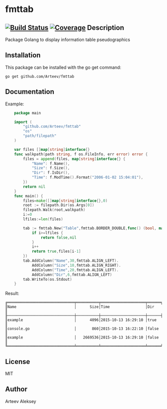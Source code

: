 # fmttab

[![Build Status](https://travis-ci.org/Arteev/fmttab.svg?branch=master)](https://travis-ci.org/Arteev/fmttab)
[![Coverage](http://gocover.io/_badge/github.com/Arteev/fmttab)](http://gocover.io/github.com/Arteev/fmttab)
Description
-----------

Package Golang to display information table pseudographics

Installation
------------

This package can be installed with the go get command:

    go get github.com/Arteev/fmttab

Documentation
-------------

Example:
```go
    package main

    import (
        "github.com/Arteev/fmttab"
        "os"
        "path/filepath"
    )

    var files []map[string]interface{}
    func walkpath(path string, f os.FileInfo, err error) error {
        files = append(files, map[string]interface{} {
            "Name": f.Name(),
            "Size": f.Size(),
            "Dir": f.IsDir(),
            "Time": f.ModTime().Format("2006-01-02 15:04:01"),
        })
        return nil
    }
    func main() {
        files=make([]map[string]interface{},0)
        root := filepath.Dir(os.Args[0])
        filepath.Walk(root,walkpath)
        i:=0
        lfiles:=len(files)

        tab := fmttab.New("Table",fmttab.BORDER_DOUBLE,func() (bool, map[string]interface{}) {
            if i>=lfiles {
                return false,nil
            }
            i++
            return true,files[i-1]
        })
        tab.AddColumn("Name",30,fmttab.ALIGN_LEFT).
            AddColumn("Size",10,fmttab.ALIGN_RIGHT).
            AddColumn("Time",20,fmttab.ALIGN_LEFT).
            AddColumn("Dir",6,fmttab.ALIGN_LEFT)
        tab.WriteTo(os.Stdout)
    }
```

Result:
```
╔══════════════════════════════╤══════════╤════════════════════╤══════╗
║Name                          │      Size│Time                │Dir   ║
╟──────────────────────────────┼──────────┼────────────────────┼──────╢
║example                       │      4096│2015-10-13 16:29:10 │true  ║
║console.go                    │       860│2015-10-13 16:22:10 │false ║
║example                       │   2669536│2015-10-13 16:29:10 │false ║
╚══════════════════════════════╧══════════╧════════════════════╧══════╝
```


License
-------

  MIT

Author
------

Arteev Aleksey
